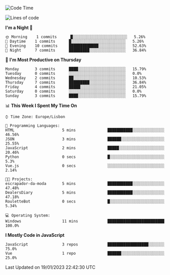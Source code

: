 <!--START_SECTION:waka-->
![Code Time](http://img.shields.io/badge/Code%20Time-31%20hrs-blue)

![Lines of code](https://img.shields.io/badge/From%20Hello%20World%20I%27ve%20Written-63%20Thousand%20lines%20of%20code-blue)

**I'm a Night 🦉** 

```text
🌞 Morning    1 commits      █░░░░░░░░░░░░░░░░░░░░░░░░   5.26% 
🌆 Daytime    1 commits      █░░░░░░░░░░░░░░░░░░░░░░░░   5.26% 
🌃 Evening    10 commits     █████████████░░░░░░░░░░░░   52.63% 
🌙 Night      7 commits      █████████░░░░░░░░░░░░░░░░   36.84%

```
📅 **I'm Most Productive on Thursday** 

```text
Monday       3 commits      ████░░░░░░░░░░░░░░░░░░░░░   15.79% 
Tuesday      0 commits      ░░░░░░░░░░░░░░░░░░░░░░░░░   0.0% 
Wednesday    2 commits      ██░░░░░░░░░░░░░░░░░░░░░░░   10.53% 
Thursday     7 commits      █████████░░░░░░░░░░░░░░░░   36.84% 
Friday       4 commits      █████░░░░░░░░░░░░░░░░░░░░   21.05% 
Saturday     0 commits      ░░░░░░░░░░░░░░░░░░░░░░░░░   0.0% 
Sunday       3 commits      ████░░░░░░░░░░░░░░░░░░░░░   15.79%

```


📊 **This Week I Spent My Time On** 

```text
⌚︎ Time Zone: Europe/Lisbon

💬 Programming Languages: 
HTML                     5 mins              ███████████░░░░░░░░░░░░░░   46.56% 
JSON                     3 mins              ██████░░░░░░░░░░░░░░░░░░░   25.55% 
JavaScript               2 mins              █████░░░░░░░░░░░░░░░░░░░░   20.46% 
Python                   0 secs              █░░░░░░░░░░░░░░░░░░░░░░░░   5.3% 
Vue.js                   0 secs              ░░░░░░░░░░░░░░░░░░░░░░░░░   2.14%

🐱‍💻 Projects: 
escrapador-da-moda       5 mins              ███████████░░░░░░░░░░░░░░   47.48% 
DealersDiary             5 mins              ███████████░░░░░░░░░░░░░░   47.18% 
RouletteBot              0 secs              █░░░░░░░░░░░░░░░░░░░░░░░░   5.34%

💻 Operating System: 
Windows                  11 mins             █████████████████████████   100.0%

```

**I Mostly Code in JavaScript** 

```text
JavaScript               3 repos             ██████████████████░░░░░░░   75.0% 
Vue                      1 repo              ██████░░░░░░░░░░░░░░░░░░░   25.0%

```



 Last Updated on 19/01/2023 22:42:30 UTC
<!--END_SECTION:waka-->
